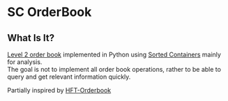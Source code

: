 # SC OrderBook

## What Is It?
[Level 2 order book](https://www.investopedia.com/terms/l/level2.asp) implemented in Python using [Sorted Containers](http://www.grantjenks.com/docs/sortedcontainers/) mainly for analysis.  
The goal is not to implement all order book operations, rather to be able to query and get relevant information quickly.  

Partially inspired by [HFT-Orderbook](https://github.com/Crypto-toolbox/HFT-Orderbook)
